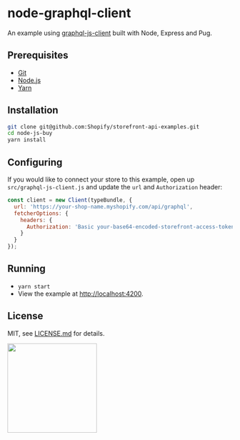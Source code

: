# node-graphql-client
An example using [graphql-js-client](https://github.com/Shopify/graphql-js-client) built with Node, Express and Pug.

## Prerequisites

* [Git](https://git-scm.com/)
* [Node.js](https://nodejs.org/)
* [Yarn](https://yarnpkg.com/en/)


## Installation

```bash
git clone git@github.com:Shopify/storefront-api-examples.git
cd node-js-buy
yarn install
```

## Configuring

If you would like to connect your store to this example, open up `src/graphql-js-client.js` and update the `url` and `Authorization` header:
```js
const client = new Client(typeBundle, {
  url: 'https://your-shop-name.myshopify.com/api/graphql',
  fetcherOptions: {
    headers: {
      Authorization: 'Basic your-base64-encoded-storefront-access-token'
    }
  }
});
```

## Running

* `yarn start`
* View the example at [http://localhost:4200](http://localhost:4200).

## License

MIT, see [LICENSE.md](http://github.com/Shopify/node-graphql-client/blob/master/LICENSE.md) for details.

<img src="https://cdn.shopify.com/shopify-marketing_assets/builds/19.0.0/shopify-full-color-black.svg" width="200" />
